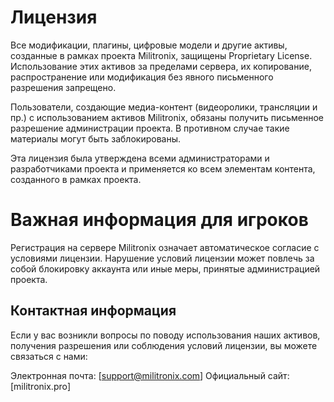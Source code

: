 # Лицензия
Все модификации, плагины, цифровые модели и другие активы, созданные в рамках проекта Militronix, защищены Proprietary License. Использование этих активов за пределами сервера, их копирование, распространение или модификация без явного письменного разрешения запрещено.

Пользователи, создающие медиа-контент (видеоролики, трансляции и пр.) с использованием активов Militronix, обязаны получить письменное разрешение администрации проекта. В противном случае такие материалы могут быть заблокированы.

Эта лицензия была утверждена всеми администраторами и разработчиками проекта и применяется ко всем элементам контента, созданного в рамках проекта.

# Важная информация для игроков
Регистрация на сервере Militronix означает автоматическое согласие с условиями лицензии. Нарушение условий лицензии может повлечь за собой блокировку аккаунта или иные меры, принятые администрацией проекта.

## Контактная информация
Если у вас возникли вопросы по поводу использования наших активов, получения разрешения или соблюдения условий лицензии, вы можете связаться с нами:

Электронная почта: [support@militronix.com]
Официальный сайт: [militronix.pro]

